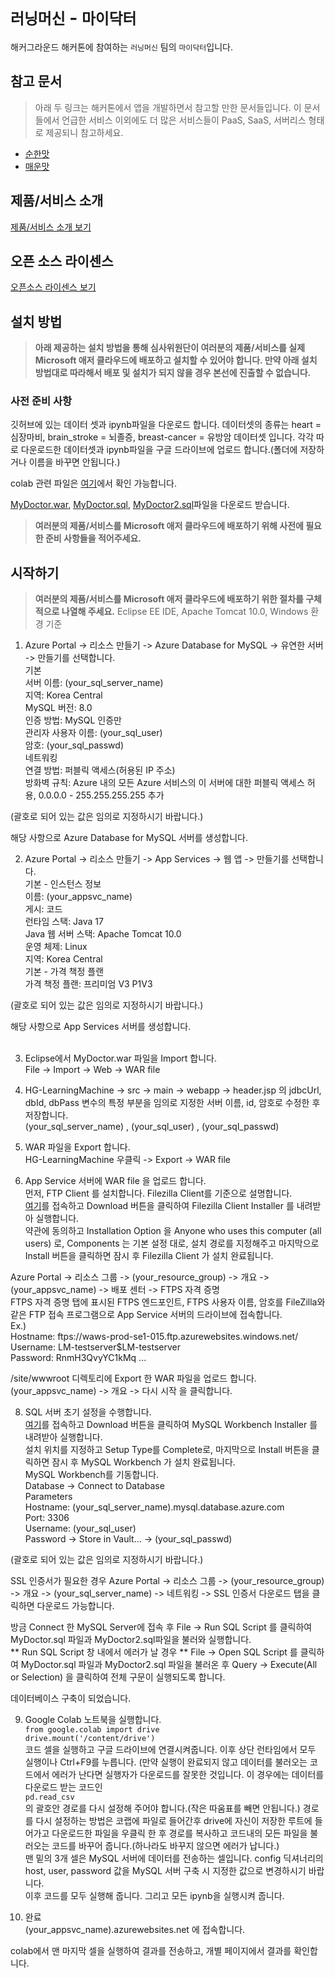 # `러닝머신` - `마이닥터`

해커그라운드 해커톤에 참여하는 `러닝머신` 팀의 `마이닥터`입니다.

## 참고 문서

> 아래 두 링크는 해커톤에서 앱을 개발하면서 참고할 만한 문서들입니다. 이 문서들에서 언급한 서비스 이외에도 더 많은 서비스들이 PaaS, SaaS, 서버리스 형태로 제공되니 참고하세요.

- [순한맛](./REFERENCES_BASIC.md)
- [매운맛](./REFERENCES_ADVANCED.md)

## 제품/서비스 소개

<!-- 아래 링크는 지우지 마세요 -->
[제품/서비스 소개 보기](TOPIC.md)
<!-- 위 링크는 지우지 마세요 -->

## 오픈 소스 라이센스

<!-- 아래 링크는 지우지 마세요 -->
[오픈소스 라이센스 보기](./LICENSE)
<!-- 위 링크는 지우지 마세요 -->

## 설치 방법

> **아래 제공하는 설치 방법을 통해 심사위원단이 여러분의 제품/서비스를 실제 Microsoft 애저 클라우드에 배포하고 설치할 수 있어야 합니다. 만약 아래 설치 방법대로 따라해서 배포 및 설치가 되지 않을 경우 본선에 진출할 수 없습니다.**

### 사전 준비 사항

깃허브에 있는 데이터 셋과 ipynb파일을 다운로드 합니다. 데이터셋의 종류는 heart = 심장마비, brain_stroke = 뇌졸증, breast-cancer = 유방암 데이터셋 입니다. 각각 따로 다운로드한 데이터셋과 ipynb파일을 구글 드라이브에 업로드 합니다.(폴더에 저장하거나 이름을 바꾸면 안됩니다.) <br>

colab 관련 파일은 [여기](./colab/)에서 확인 가능합니다.

[MyDoctor.war](./MyDoctor.war), [MyDoctor.sql](./MyDoctor.sql), [MyDoctor2.sql](./MyDoctor2.sql)파일을 다운로드 받습니다.<br>

> **여러분의 제품/서비스를 Microsoft 애저 클라우드에 배포하기 위해 사전에 필요한 준비 사항들을 적어주세요.**

## 시작하기

> **여러분의 제품/서비스를 Microsoft 애저 클라우드에 배포하기 위한 절차를 구체적으로 나열해 주세요.**
Eclipse EE IDE, Apache Tomcat 10.0, Windows 환경 기준<br>

1. Azure Portal -> 리소스 만들기 -> Azure Database for MySQL -> 유연한 서버 -> 만들기를 선택합니다.<br>
기본<br>
서버 이름: (your_sql_server_name)<br>
지역: Korea Central<br>
MySQL 버전: 8.0<br>
인증 방법: MySQL 인증만<br>
관리자 사용자 이름: (your_sql_user)<br>
암호: (your_sql_passwd)<br>
네트워킹<br>
연결 방법: 퍼블릭 액세스(허용된 IP 주소)<br>
방화벽 규칙: Azure 내의  모든 Azure 서비스의 이 서버에 대한 퍼블릭 액세스 허용, 0.0.0.0 - 255.255.255.255 추가<br>

(괄호로 되어 있는 값은 임의로 지정하시기 바랍니다.)<br>

해당 사항으로 Azure Database for MySQL 서버를 생성합니다.<br>

2. Azure Portal -> 리소스 만들기 -> App Services -> 웹 앱 -> 만들기를 선택합니다.<br>
기본 - 인스턴스 정보<br>
이름: (your_appsvc_name)<br>
게시: 코드<br>
런타임 스택: Java 17<br>
Java 웹 서버 스택: Apache Tomcat 10.0<br>
운영 체제: Linux<br>
지역: Korea Central<br>
기본 - 가격 책정 플랜<br>
가격 책정 플랜: 프리미엄 V3 P1V3<br>

(괄호로 되어 있는 값은 임의로 지정하시기 바랍니다.)<br>

해당 사항으로 App Services 서버를 생성합니다.<br>
<br>

3. Eclipse에서 MyDoctor.war 파일을 Import 합니다.<br>
File -> Import -> Web -> WAR file<br>

4. HG-LearningMachine -> src -> main -> webapp -> header.jsp 의 jdbcUrl, dbId, dbPass 변수의 특정 부분을 임의로 지정한 서버 이름, id, 암호로 수정한 후 저장합니다.<br>
(your_sql_server_name) , (your_sql_user) , (your_sql_passwd)<br>

5. WAR 파일을 Export 합니다.<br>
HG-LearningMachine 우클릭 -> Export -> WAR file<br>

6. App Service 서버에 WAR file 을 업로드 합니다.<br>
먼저, FTP Client 를 설치합니다. Filezilla Client를 기준으로 설명합니다.<br>
[여기](https://filezilla-project.org/download.php?platform=win64)를 접속하고 Download 버튼을 클릭하여 Filezilla Client Installer 를 내려받아 실행합니다.<br>
약관에 동의하고 Installation Option 을 Anyone who uses this computer (all users) 로, Components 는 기본 설정 대로, 설치 경로를 지정해주고 마지막으로 Install 버튼을 클릭하면 잠시 후 Filezilla Client 가 설치 완료됩니다.<br>

Azure Portal -> 리소스 그룹 -> (your_resource_group) -> 개요 -> (your_appsvc_name) -> 배포 센터 -> FTPS 자격 증명<br>
FTPS 자격 증명 탭에 표시된 FTPS 엔드포인트, FTPS 사용자 이름, 암호를 FileZilla와 같은 FTP 접속 프로그램으로 App Service 서버의 드라이브에 접속합니다.<br>
Ex.)<br>
Hostname: ftps://waws-prod-se1-015.ftp.azurewebsites.windows.net/<br>
Username: LM-testserver\$LM-testserver<br>
Password: RnmH3QvyYC1kMq ...<br>

/site/wwwroot 디렉토리에 Export 한 WAR 파일을 업로드 합니다.<br>
(your_appsvc_name) -> 개요 -> 다시 시작 을 클릭합니다.<br>

8. SQL 서버 초기 설정을 수행합니다.<br>
[여기](https://dev.mysql.com/downloads/workbench/)를 접속하고 Download 버튼을 클릭하여 MySQL Workbench Installer 를 내려받아 실행합니다.<br>
설치 위치를 지정하고 Setup Type를 Complete로, 마지막으로 Install 버튼을 클릭하면 잠시 후 MySQL Workbench 가 설치 완료됩니다.<br>
MySQL Workbench를 기동합니다.<br>
Database -> Connect to Database<br>
Parameters<br>
Hostname: (your_sql_server_name).mysql.database.azure.com<br>
Port: 3306<br>
Username: (your_sql_user)<br>
Password -> Store in Vault... -> (your_sql_passwd)<br>

(괄호로 되어 있는 값은 임의로 지정하시기 바랍니다.)<br>

SSL 인증서가 필요한 경우 Azure Portal -> 리소스 그룹 -> (your_resource_group) -> 개요 -> (your_sql_server_name) -> 네트워킹 -> SSL 인증서 다운로드 탭을 클릭하면 다운로드 가능합니다.<br>

방금 Connect 한 MySQL Server에 접속 후 File -> Run SQL Script 를 클릭하여 MyDoctor.sql 파일과 MyDoctor2.sql파일을 불러와 실행합니다.<br>
** Run SQL Script 창 내에서 에러가 날 경우 **  File -> Open SQL Script 를 클릭하여 MyDoctor.sql 파일과 MyDoctor2.sql 파일을 불러온 후 Query -> Execute(All or Selection) 을 클릭하여 전체 구문이 실행되도록 합니다. <br>

데이터베이스 구축이 되었습니다.<br>

9. Google Colab 노트북을 실행합니다.<br>
`from google.colab import drive`<br>
`drive.mount('/content/drive')`<br>
코드 셀을 실행하고 구글 드라이브에 연결시켜줍니다. 이후 상단 런타임에서 모두 실행이나 Ctrl+F9를 누릅니다. (만약 실행이 완료되지 않고 데이터를 불러오는 코드에서 에러가 난다면 실행자가 다운로드를 잘못한 것입니다. 이 경우에는 데이터를 다운로드 받는 코드인<br>`pd.read_csv`<br>
의 괄호안 경로를 다시 설정해 주어야 합니다.(작은 따움표를 빼면 안됩니다.) 경로를 다시 설정하는 방법은 코랩에 파일로 들어간후 drive에 자신이 저장한 루트에 들어가고 다운로드한 파일을 우클릭 한 후 경로를 복사하고 코드내의 모든 파일을 불러오는 코드를 바꾸어 줍니다.(하나라도 바꾸지 않으면 에러가 납니다.)<br>
맨 밑의 3개 셀은 MySQL 서버에 데이터를 전송하는 셀입니다. config 딕셔너리의 host, user, password 값을 MySQL 서버 구축 시 지정한 값으로 변경하시기 바랍니다.<br>
이후 코드를 모두 실행해 줍니다. 그리고 모든 ipynb을 실행시켜 줍니다.<br>

9. 완료<br>
(your_appsvc_name).azurewebsites.net 에 접속합니다.<br>

colab에서 맨 마지막 셀을 실행하여 결과를 전송하고, 개별 페이지에서 결과를 확인합니다.<br>
